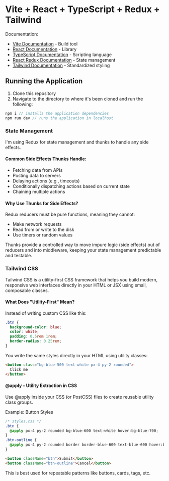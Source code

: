 # Vite + React + TypeScript + Redux + Tailwind

Documentation:

- [Vite Documentation](https://vite.dev/guide/) - Build tool
- [React Documentation](https://react.dev/reference/react) - Library
- [TypeScript Documentation](https://www.typescriptlang.org/docs/handbook/typescript-in-5-minutes.html) - Scripting language
- [React Redux Documentation](https://react-redux.js.org/tutorials/quick-start) - State management
- [Tailwind Documentation](https://tailwindcss.com/docs/installation/using-vite) - Standardized styling

## Running the Application

1. Clone this repository
2. Navigate to the directory to where it's been cloned and run the following:

```js
npm i // installs the application dependencies
npm run dev // runs the application in localhost
```

### State Management
I'm using Redux for state management and thunks to handle any side effects.

#### Common Side Effects Thunks Handle:
- Fetching data from APIs
- Posting data to servers
- Delaying actions (e.g., timeouts)
- Conditionally dispatching actions based on current state
- Chaining multiple actions

#### Why Use Thunks for Side Effects?
Redux reducers must be pure functions, meaning they cannot:
- Make network requests
- Read from or write to the disk
- Use timers or random values

Thunks provide a controlled way to move impure logic (side effects) out of reducers and into middleware, keeping your state management predictable and testable.

### Tailwind CSS
Tailwind CSS is a utility-first CSS framework that helps you build modern, responsive web interfaces directly in your HTML or JSX using small, composable classes.

#### What Does "Utility-First" Mean?
Instead of writing custom CSS like this:
```css
.btn {
  background-color: blue;
  color: white;
  padding: 0.5rem 1rem;
  border-radius: 0.25rem;
}
```

You write the same styles directly in your HTML using utility classes:

```html
<button class="bg-blue-500 text-white px-4 py-2 rounded">
  Click me
</button>
```

#### @apply – Utility Extraction in CSS
Use @apply inside your CSS (or PostCSS) files to create reusable utility class groups.

Example: Button Styles
```css
/* styles.css */
.btn {
  @apply px-4 py-2 rounded bg-blue-600 text-white hover:bg-blue-700;
}
.btn-outline {
  @apply px-4 py-2 rounded border border-blue-600 text-blue-600 hover:bg-blue-100;
}
```
```html
<button className="btn">Submit</button>
<button className="btn-outline">Cancel</button>
```

This is best used for repeatable patterns like buttons, cards, tags, etc.

